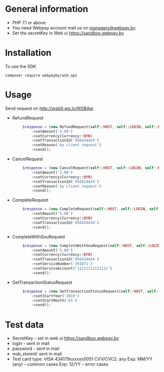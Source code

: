 # General information
- PHP 7.1 or above
- You need Webpay account mail us on managers@webpay.by
- Set the secretKey in Web ui https://sandbox.webpay.by

# Installation

To use the SDK

    composer require webpayby/wsb_api    

# Usage

Send request on http://wsbill.wp.lo/WSBApi



- RefundRequest
```php
        $response = (new RefundRequest(self::HOST, self::LOGIN, self::PASSWORD, self::BILLING_ID))
            ->setAmount('5.00')
            ->setCurrency(Currency::BYN)
            ->setTransactionId('956424424')
            ->setReason('by client request')
            ->send();
```
 
- CancelRequest
```php
        $response = (new CancelRequest(self::HOST, self::LOGIN, self::PASSWORD, self::BILLING_ID))
            ->setAmount('5.00')
            ->setCurrency(Currency::BYN)
            ->setTransactionId('956424424')
            ->setReason('by client request')
            ->send();
```

- CompleteRequest
```php
        $response = (new CompleteRequest(self::HOST, self::LOGIN, self::PASSWORD, self::BILLING_ID))
            ->setAmount('5.00')
            ->setCurrency(Currency::BYN)
            ->setTransactionId('956424424')
            ->send();
```

- CompleteWithSouRequest
```php   
        $response = (new CompleteWithSouRequest(self::HOST, self::LOGIN, self::PASSWORD, self::BILLING_ID))
            ->setAmount('5.00')
            ->setCurrency(Currency::BYN)
            ->setTransactionId('956424424')
            ->setServiceNumber('391871')
            ->setServiceAccount('11111111111111')
            ->send();       
```

- GetTransactionStatusRequest
```php
        $response = (new GetTransactionStatusRequest(self::HOST, self::LOGIN, self::PASSWORD, self::BILLING_ID))
            ->setStartYear('2019')
            ->setStartMonth('01')
            ->send();
```

# Test data

- SecretKey – set in web ui https://sandbox.webpay.by
- login - sent in mail
- password - sent in mail
- wsb_storeid:	sent in mail 
- Test card
type: VISA
434179xxxxxx0051
CVV/CVC2: any 
Exp: MM/YY (any) – common cases
Exp: 12/YY – error cases

